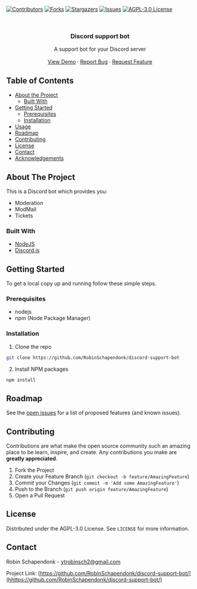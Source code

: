 [![Contributors][contributors-shield]][contributors-url]
[![Forks][forks-shield]][forks-url]
[![Stargazers][stars-shield]][stars-url]
[![Issues][issues-shield]][issues-url]
[![AGPL-3.0 License][license-shield]][license-url]



<!-- PROJECT LOGO -->
<br />
<p align="center">
  <!-- <a href="https://github.com/github_username/repo">
    <img src="images/logo.png" alt="Logo" width="80" height="80">
  </a> -->

  <h3 align="center">Discord support bot</h3>

  <p align="center">
    A support bot for your Discord server
    <br />
    <br />
    <a href="https://shortrsg.cf/discord">View Demo</a>
    ·
    <a href="https://github.com/RobinSchapendonk/discord-support-bot/issues">Report Bug</a>
    ·
    <a href="https://github.com/RobinSchapendonk/discord-support-bot/issues">Request Feature</a>
  </p>
</p>



<!-- TABLE OF CONTENTS -->
## Table of Contents

* [About the Project](#about-the-project)
  * [Built With](#built-with)
* [Getting Started](#getting-started)
  * [Prerequisites](#prerequisites)
  * [Installation](#installation)
* [Usage](#usage)
* [Roadmap](#roadmap)
* [Contributing](#contributing)
* [License](#license)
* [Contact](#contact)
* [Acknowledgements](#acknowledgements)



<!-- ABOUT THE PROJECT -->
## About The Project

This is a Discord bot which provides you:
* Moderation
* ModMail
* Tickets

### Built With

* [NodeJS](https://nodejs.org/)
* [Discord.js](https://discord.js.org/)



<!-- GETTING STARTED -->
## Getting Started

To get a local copy up and running follow these simple steps.

### Prerequisites

* nodejs
* npm (Node Package Manager)

### Installation
 
1. Clone the repo
```sh
git clone https://github.com/RobinSchapendonk/discord-support-bot
```
2. Install NPM packages
```sh
npm install
```



<!-- ROADMAP -->
## Roadmap

See the [open issues](https://github.com/RobinSchapendonk/discord-support-bot/issues) for a list of proposed features (and known issues).



<!-- CONTRIBUTING -->
## Contributing

Contributions are what make the open source community such an amazing place to be learn, inspire, and create. Any contributions you make are **greatly appreciated**.

1. Fork the Project
2. Create your Feature Branch (`git checkout -b feature/AmazingFeature`)
3. Commit your Changes (`git commit -m 'Add some AmazingFeature'`)
4. Push to the Branch (`git push origin feature/AmazingFeature`)
5. Open a Pull Request



<!-- LICENSE -->
## License

Distributed under the AGPL-3.0 License. See `LICENSE` for more information.



<!-- CONTACT -->
## Contact

Robin Schapendonk - ytrobinsch2@gmail.com

Project Link: [https://github.com/RobinSchapendonk/discord-support-bot/](hhttps://github.com/RobinSchapendonk/discord-support-bot/)



<!-- MARKDOWN LINKS & IMAGES -->
<!-- https://www.markdownguide.org/basic-syntax/#reference-style-links -->
[contributors-shield]: https://img.shields.io/github/contributors/RobinSchapendonk/discord-support-bot.svg?style=flat-square
[contributors-url]: https://github.com/RobinSchapendonk/discord-support-bot/graphs/contributors
[forks-shield]: https://img.shields.io/github/forks/RobinSchapendonk/discord-support-bot.svg?style=flat-square
[forks-url]: https://github.com/RobinSchapendonk/discord-support-bot/network/members
[stars-shield]: https://img.shields.io/github/stars/RobinSchapendonk/discord-support-bot.svg?style=flat-square
[stars-url]: https://github.com/RobinSchapendonk/discord-support-bot/stargazers
[issues-shield]: https://img.shields.io/github/issues/RobinSchapendonk/discord-support-bot.svg?style=flat-square
[issues-url]: https://github.com/RobinSchapendonk/discord-support-bot/issues
[license-shield]: https://img.shields.io/github/license/RobinSchapendonk/discord-support-bot.svg?style=flat-square
[license-url]: https://github.com/RobinSchapendonk/discord-support-bot/blob/master/LICENSE